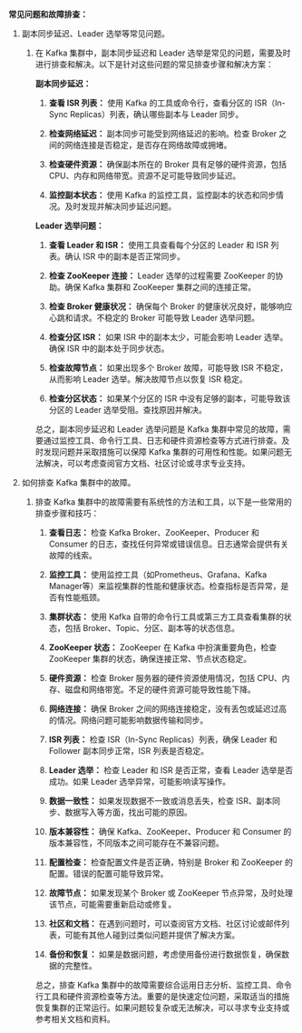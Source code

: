 **常见问题和故障排查：**

1. 副本同步延迟、Leader 选举等常见问题。

   1. 在 Kafka 集群中，副本同步延迟和 Leader 选举是常见的问题，需要及时进行排查和解决。以下是针对这些问题的常见排查步骤和解决方案：

      **副本同步延迟：**

      1. **查看 ISR 列表：** 使用 Kafka 的工具或命令行，查看分区的 ISR（In-Sync Replicas）列表，确认哪些副本与 Leader 同步。

      2. **检查网络延迟：** 副本同步可能受到网络延迟的影响。检查 Broker 之间的网络连接是否稳定，是否存在网络故障或拥堵。

      3. **检查硬件资源：** 确保副本所在的 Broker 具有足够的硬件资源，包括 CPU、内存和网络带宽。资源不足可能导致同步延迟。

      4. **监控副本状态：** 使用 Kafka 的监控工具，监控副本的状态和同步情况。及时发现并解决同步延迟问题。

      **Leader 选举问题：**

      1. **查看 Leader 和 ISR：** 使用工具查看每个分区的 Leader 和 ISR 列表。确认 ISR 中的副本是否正常同步。

      2. **检查 ZooKeeper 连接：** Leader 选举的过程需要 ZooKeeper 的协助。确保 Kafka 集群和 ZooKeeper 集群之间的连接正常。

      3. **检查 Broker 健康状况：** 确保每个 Broker 的健康状况良好，能够响应心跳和请求。不稳定的 Broker 可能导致 Leader 选举问题。

      4. **检查分区 ISR：** 如果 ISR 中的副本太少，可能会影响 Leader 选举。确保 ISR 中的副本处于同步状态。

      5. **检查故障节点：** 如果出现多个 Broker 故障，可能导致 ISR 不稳定，从而影响 Leader 选举。解决故障节点以恢复 ISR 稳定。

      6. **检查分区状态：** 如果某个分区的 ISR 中没有足够的副本，可能导致该分区的 Leader 选举受阻。查找原因并解决。

      总之，副本同步延迟和 Leader 选举问题是 Kafka 集群中常见的故障，需要通过监控工具、命令行工具、日志和硬件资源检查等方式进行排查。及时发现问题并采取措施可以保障 Kafka 集群的可用性和性能。如果问题无法解决，可以考虑查阅官方文档、社区讨论或寻求专业支持。

2. 如何排查 Kafka 集群中的故障。

   1. 排查 Kafka 集群中的故障需要有系统性的方法和工具，以下是一些常用的排查步骤和技巧：

      1. **查看日志：** 检查 Kafka Broker、ZooKeeper、Producer 和 Consumer 的日志，查找任何异常或错误信息。日志通常会提供有关故障的线索。

      2. **监控工具：** 使用监控工具（如Prometheus、Grafana、Kafka Manager等）来监视集群的性能和健康状态。检查指标是否异常，是否有性能瓶颈。

      3. **集群状态：** 使用 Kafka 自带的命令行工具或第三方工具查看集群的状态，包括 Broker、Topic、分区、副本等的状态信息。

      4. **ZooKeeper 状态：** ZooKeeper 在 Kafka 中扮演重要角色，检查 ZooKeeper 集群的状态，确保连接正常、节点状态稳定。

      5. **硬件资源：** 检查 Broker 服务器的硬件资源使用情况，包括 CPU、内存、磁盘和网络带宽。不足的硬件资源可能导致性能下降。

      6. **网络连接：** 确保 Broker 之间的网络连接稳定，没有丢包或延迟过高的情况。网络问题可能影响数据传输和同步。

      7. **ISR 列表：** 检查 ISR（In-Sync Replicas）列表，确保 Leader 和 Follower 副本同步正常，ISR 列表是否稳定。

      8. **Leader 选举：** 检查 Leader 和 ISR 是否正常，查看 Leader 选举是否成功。如果 Leader 选举异常，可能影响读写操作。

      9. **数据一致性：** 如果发现数据不一致或消息丢失，检查 ISR、副本同步、数据写入等方面，找出可能的原因。

      10. **版本兼容性：** 确保 Kafka、ZooKeeper、Producer 和 Consumer 的版本兼容性，不同版本之间可能存在不兼容问题。

      11. **配置检查：** 检查配置文件是否正确，特别是 Broker 和 ZooKeeper 的配置。错误的配置可能导致异常。

      12. **故障节点：** 如果发现某个 Broker 或 ZooKeeper 节点异常，及时处理该节点，可能需要重新启动或修复。

      13. **社区和文档：** 在遇到问题时，可以查阅官方文档、社区讨论或邮件列表，可能有其他人碰到过类似问题并提供了解决方案。

      14. **备份和恢复：** 如果是数据问题，考虑使用备份进行数据恢复，确保数据的完整性。

      总之，排查 Kafka 集群中的故障需要综合运用日志分析、监控工具、命令行工具和硬件资源检查等方法。重要的是快速定位问题，采取适当的措施恢复集群的正常运行。如果问题较复杂或无法解决，可以寻求专业支持或参考相关文档和资料。
